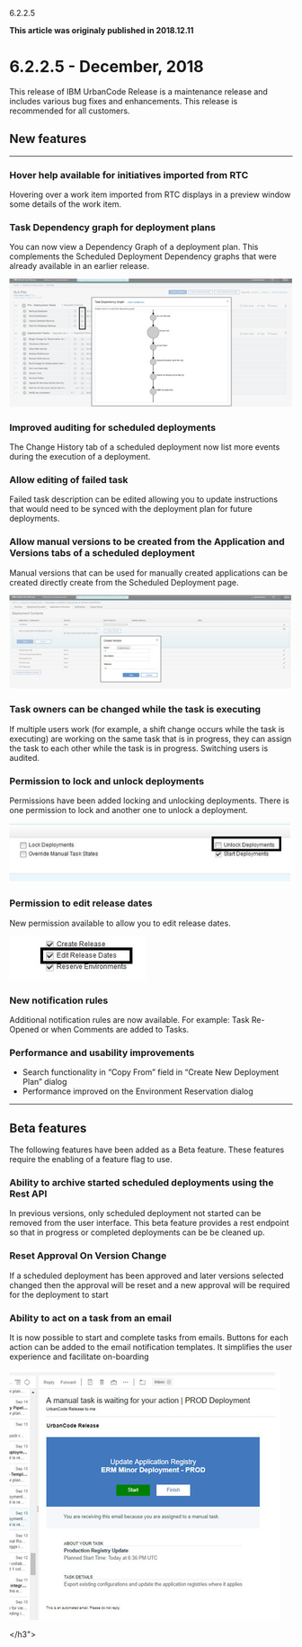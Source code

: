 





6.2.2.5

**This article was originaly published in 2018.12.11**


6.2.2.5 - December, 2018
========================




This release of IBM UrbanCode Release is a maintenance release and includes various bug fixes and enhancements. This release is recommended for all customers.

New features
------------




---


### Hover help available for initiatives imported from RTC


Hovering over a work item imported from RTC displays in a preview window some details of the work item.
### Task Dependency graph for deployment plans


You can now view a Dependency Graph of a deployment plan. This complements the Scheduled Deployment Dependency graphs that were already available in an earlier release.

[![Graph showing task dependencies](task_dependency_graph.jpg)](task_dependency_graph.jpg)
### Improved auditing for scheduled deployments


The Change History tab of a scheduled deployment now list more events during the execution of a deployment.
### Allow editing of failed task


Failed task description can be edited allowing you to update instructions that would need to be synced with the deployment plan for future deployments.
### Allow manual versions to be created from the Application and Versions tabs of a scheduled deployment


Manual versions that can be used for manually created applications can be created directly create from the Scheduled Deployment page.

[![](manual_version.jpg)](manual_version.jpg)
### Task owners can be changed while the task is executing


If multiple users work (for example, a shift change occurs while the task is executing) are working on the same task that is in progress, they can assign the task to each other while the task is in progress. Switching users is audited.
### Permission to lock and unlock deployments


Permissions have been added locking and unlocking deployments. There is one permission to lock and another one to unlock a deployment.

[![](lock_permissions-1.jpg)](lock_permissions-1.jpg)
### Permission to edit release dates


New permission available to allow you to edit release dates.

[![](release_date_permission.jpg)](release_date_permission.jpg)
### New notification rules


Additional notification rules are now available. For example: Task Re-Opened or when Comments are added to Tasks.
### Performance and usability improvements


* Search functionality in “Copy From” field in “Create New Deployment Plan” dialog
* Performance improved on the Environment Reservation dialog




---




Beta features
-------------


The following features have been added as a Beta feature. These features require the enabling of a feature flag to use.
### Ability to archive started scheduled deployments using the Rest API


In previous versions, only scheduled deployment not started can be removed from the user interface. This beta feature provides a rest endpoint so that in progress or completed deployments can be be cleaned up.
### Reset Approval On Version Change


If a scheduled deployment has been approved and later versions selected changed then the approval will be reset and a new approval will be required for the deployment to start
### Ability to act on a task from an email


It is now possible to start and complete tasks from emails. Buttons for each action can be added to the email notification templates. It simplifies the user experience and facilitate on-boarding

[![](email_task.jpg)](email_task.jpg)

</h3">






